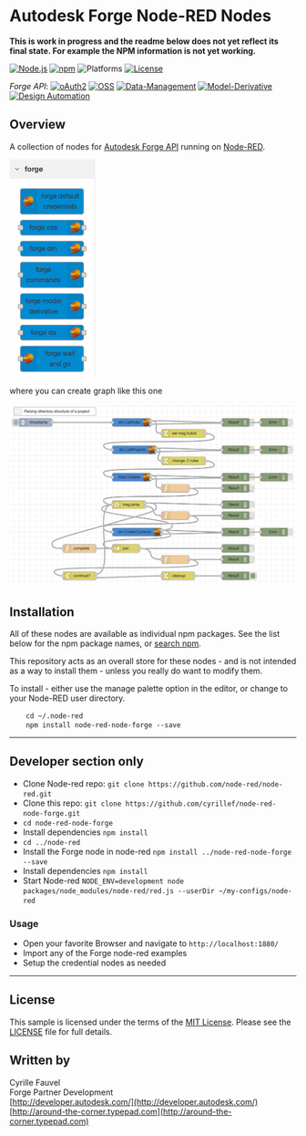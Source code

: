 # Autodesk Forge Node-RED Nodes

**This is work in progress and the readme below does not yet reflect its final state. For example the NPM information is not yet working.**

[![Node.js](https://img.shields.io/badge/Node.js-8.0.0-blue.svg)](https://nodejs.org/)
[![npm](https://img.shields.io/badge/npm-0.0.1-blue.svg)](https://www.npmjs.com/)
![Platforms](https://img.shields.io/badge/platform-windows%20%7C%20osx%20%7C%20linux-lightgray.svg)
[![License](http://img.shields.io/:license-mit-blue.svg)](http://opensource.org/licenses/MIT)

*Forge API*:
[![oAuth2](https://img.shields.io/badge/oAuth2-v1-green.svg)](http://developer-autodesk.github.io/)
[![OSS](https://img.shields.io/badge/OSS-v2-green.svg)](http://developer-autodesk.github.io/)
[![Data-Management](https://img.shields.io/badge/Data%20Management-v1-green.svg)](http://developer-autodesk.github.io/)
[![Model-Derivative](https://img.shields.io/badge/Model%20Derivative-v2-green.svg)](http://developer-autodesk.github.io/)
[![Design Automation](https://img.shields.io/badge/Design%20Automation-v3-green.svg)](http://developer-autodesk.github.io/)

## Overview

A collection of nodes for [Autodesk Forge API](https://forge.autodesk.com/) running on [Node-RED](http://nodered.org).

![ ](/images/library.png)

where you can create graph like this one

![ ](/images/example.png)

## Installation

All of these nodes are available as individual npm packages. See the list below for the
npm package names, or [search npm](https://www.npmjs.org/search?q=node-red-node-).

This repository acts as an overall store for these nodes - and is not
intended as a way to install them - unless you really do want to modify them.

To install - either use the manage palette option in the editor, or change to your Node-RED user directory.

        cd ~/.node-red
        npm install node-red-node-forge --save

--------

## Developer section only

- Clone Node-red repo: ```git clone https://github.com/node-red/node-red.git```
- Clone this repo: ```git clone https://github.com/cyrillef/node-red-node-forge.git```
- ```cd node-red-node-forge```
- Install dependencies ```npm install```
- ```cd ../node-red```
- Install the Forge node in node-red ```npm install ../node-red-node-forge --save```
- Install dependencies ```npm install```
- Start Node-red ```NODE_ENV=development node packages/node_modules/node-red/red.js --userDir ~/my-configs/node-red```

### Usage

- Open your favorite Browser and navigate to ```http://localhost:1880/```
- Import any of the Forge node-red examples
- Setup the credential nodes as needed

--------

## License

This sample is licensed under the terms of the [MIT License](http://opensource.org/licenses/MIT).
Please see the [LICENSE](LICENSE) file for full details.

## Written by

Cyrille Fauvel  
Forge Partner Development  
[http://developer.autodesk.com/](http://developer.autodesk.com/)  
[http://around-the-corner.typepad.com](http://around-the-corner.typepad.com)
